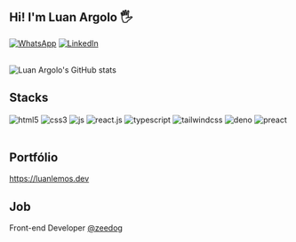 ## Hi! I'm Luan Argolo 🖐️

[![WhatsApp](https://img.shields.io/badge/WhatsApp-25D366?style=for-the-badge&logo=whatsapp&logoColor=white)](https://api.whatsapp.com/send?phone=5573991933732&text=Ol%C3%A1.%20Vim%20pelo%20seu%20perfil%20no%20GitHub!)
[![LinkedIn](https://img.shields.io/badge/LinkedIn-0077B5?style=for-the-badge&logo=linkedin&logoColor=white)](https://www.linkedin.com/in/luan-argolo-lemos-5601a0200/)
<br/><br/>

![Luan Argolo's GitHub stats](https://github-readme-stats.vercel.app/api?username=luanargolodev&show_icons=true&theme=default)

## Stacks
<div style="display: inline_block">
  <img align="center" alt="html5" src="https://img.shields.io/badge/HTML5-E34F26?style=for-the-badge&logo=html5&logoColor=white" />
  <img align="center" alt="css3" src="https://img.shields.io/badge/CSS3-1572B6?style=for-the-badge&logo=css3&logoColor=white" />
  <img align="center" alt="js" src="https://img.shields.io/badge/JavaScript-F7DF1E?style=for-the-badge&logo=javascript&logoColor=black" />
  <img align="center" alt="react.js" src="https://img.shields.io/badge/React-20232A?style=for-the-badge&logo=react&logoColor=61DAFB" />
  <img align="center" alt="typescript" src="https://img.shields.io/badge/TypeScript-007ACC?style=for-the-badge&logo=typescript&logoColor=white" />
  <img align="center" alt="tailwindcss" src="https://img.shields.io/badge/Tailwindcss-0F172A?style=for-the-badge&logo=tailwindcss" />
  <img align="center" alt="deno" src="https://img.shields.io/badge/Deno-6FFFAF?&logo=deno&style=for-the-badge&logoColor=black" />
  <img align="center" alt="preact" src="https://img.shields.io/badge/Preact-673AB8?&style=for-the-badge&logo=preact&logoColor=white" />
</div><br/>

## Portfólio
<a href="https://luanlemos.dev" target="_blank">https://luanlemos.dev</a>


## Job
Front-end Developer <a href="https://www.zeedog.com.br/" target="_blank">@zeedog</a>
